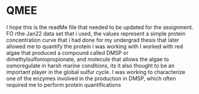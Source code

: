 # QMEE
I hope this is the readMe file that needed to be updated for the assignment. 
FO rthe Jan22 data set that i used, the values represent a simple protein concentration curve that i had done for my undergrad thesis that later allowed me to quantify the protein i was working with 
I worked with red algae that produced a compound called DMSP or dimethylsulfoniopropionate, and molecule that allows the algae to osmoregulate in harsh marine conditions, its it also thought to be an important player in the global sulfur cycle. I was working to characterize one of the enzymes involved in the production in DMSP, which often required me to perform protein quantifications